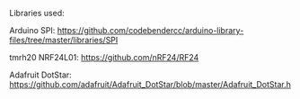 Libraries used:

Arduino SPI: https://github.com/codebendercc/arduino-library-files/tree/master/libraries/SPI

tmrh20 NRF24L01: https://github.com/nRF24/RF24

Adafruit DotStar: https://github.com/adafruit/Adafruit_DotStar/blob/master/Adafruit_DotStar.h
